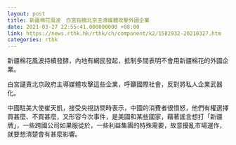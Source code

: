 ```yaml
---
layout: post
title: 新疆棉花風波　白宮指摘北京主導媒體攻擊外國企業
date: 2021-03-27 22:55:41.000000000 +08:00
link: https://news.rthk.hk/rthk/ch/component/k2/1582932-20210327.htm
categories: rthk
---
```


新疆棉花風波持續發酵，內地有網民發起，抵制多間表明不會用新疆棉花的外國企業。

白宮譴責北京政府主導媒體攻擊這些企業，呼籲國際社會，反對將私人企業武器化。

中國駐美大使崔天凱，接受央視訪問時表示，中國的消費者很憤怒，他們有權選擇買甚麼、不買甚麼，又形容今次事件，是美國和某些國家，藉著謠言想打「新疆牌」，一些跨國公司如果服從於，一些利益集團的特殊需要，故意擾亂市場運作，就要想清楚會有甚麼影響。
